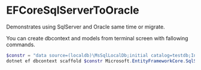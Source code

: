 # EFCoreSqlServerToOracle
Demonstrates using SqlServer and Oracle same time or migrate.

You can create dbcontext and models from terminal screen with fallowing commands.
```powershell
$constr = "data source=(localdb)\MsSqlLocalDb;initial catalog=testdb;Integrated Security=SSPI;persist security info=true;attachdbfilename=" + $pwd.Path + "\testdb.mdf"
dotnet ef dbcontext scaffold $constr Microsoft.EntityFrameworkCore.SqlServer -o Model\Tables --no-build -c TestDbContext --context-dir Model -v -f -d --use-database-names --no-pluralize 
```

